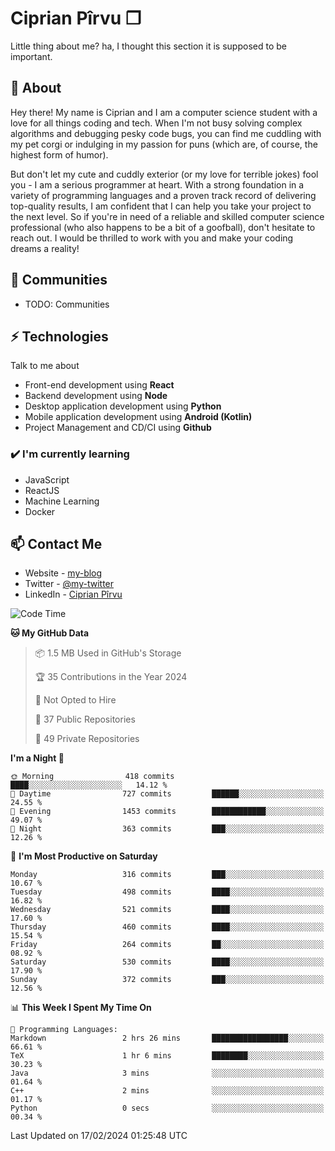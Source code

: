 # Ciprian Pîrvu ❐

Little thing about me? ha, I thought this section it is supposed to be important.

## 🧐 About

Hey there! My name is Ciprian and I am a computer science student with a love for all things coding and tech. When I'm not busy solving complex algorithms and debugging pesky code bugs, you can find me cuddling with my pet corgi or indulging in my passion for puns (which are, of course, the highest form of humor).

But don't let my cute and cuddly exterior (or my love for terrible jokes) fool you - I am a serious programmer at heart. With a strong foundation in a variety of programming languages and a proven track record of delivering top-quality results, I am confident that I can help you take your project to the next level. So if you're in need of a reliable and skilled computer science professional (who also happens to be a bit of a goofball), don't hesitate to reach out. I would be thrilled to work with you and make your coding dreams a reality!

## 👯 Communities

-   TODO: Communities

## ⚡ Technologies

Talk to me about

-   Front-end development using **React**
-   Backend development using **Node**
-   Desktop application development using **Python**
-   Mobile application development using **Android (Kotlin)**
-   Project Management and CD/CI using **Github**

### ✔️ I'm currently learning

-   JavaScript
-   ReactJS
-   Machine Learning
-   Docker

## 📫 Contact Me

-   Website - [my-blog]()
-   Twitter - [@my-twitter]()
-   LinkedIn - [Ciprian Pîrvu](https://www.linkedin.com/in/p%C3%AErvu-ciprian-cristian-4415991b1/)

<!--START_SECTION:waka-->
![Code Time](http://img.shields.io/badge/Code%20Time-1%2C968%20hrs%2033%20mins-blue)

**🐱 My GitHub Data** 

> 📦 1.5 MB Used in GitHub's Storage 
 > 
> 🏆 35 Contributions in the Year 2024
 > 
> 🚫 Not Opted to Hire
 > 
> 📜 37 Public Repositories 
 > 
> 🔑 49 Private Repositories 
 > 
**I'm a Night 🦉** 

```text
🌞 Morning                418 commits         ████░░░░░░░░░░░░░░░░░░░░░   14.12 % 
🌆 Daytime                727 commits         ██████░░░░░░░░░░░░░░░░░░░   24.55 % 
🌃 Evening                1453 commits        ████████████░░░░░░░░░░░░░   49.07 % 
🌙 Night                  363 commits         ███░░░░░░░░░░░░░░░░░░░░░░   12.26 % 
```
📅 **I'm Most Productive on Saturday** 

```text
Monday                   316 commits         ███░░░░░░░░░░░░░░░░░░░░░░   10.67 % 
Tuesday                  498 commits         ████░░░░░░░░░░░░░░░░░░░░░   16.82 % 
Wednesday                521 commits         ████░░░░░░░░░░░░░░░░░░░░░   17.60 % 
Thursday                 460 commits         ████░░░░░░░░░░░░░░░░░░░░░   15.54 % 
Friday                   264 commits         ██░░░░░░░░░░░░░░░░░░░░░░░   08.92 % 
Saturday                 530 commits         ████░░░░░░░░░░░░░░░░░░░░░   17.90 % 
Sunday                   372 commits         ███░░░░░░░░░░░░░░░░░░░░░░   12.56 % 
```


📊 **This Week I Spent My Time On** 

```text
💬 Programming Languages: 
Markdown                 2 hrs 26 mins       █████████████████░░░░░░░░   66.61 % 
TeX                      1 hr 6 mins         ████████░░░░░░░░░░░░░░░░░   30.23 % 
Java                     3 mins              ░░░░░░░░░░░░░░░░░░░░░░░░░   01.64 % 
C++                      2 mins              ░░░░░░░░░░░░░░░░░░░░░░░░░   01.17 % 
Python                   0 secs              ░░░░░░░░░░░░░░░░░░░░░░░░░   00.34 % 
```


 Last Updated on 17/02/2024 01:25:48 UTC
<!--END_SECTION:waka-->
